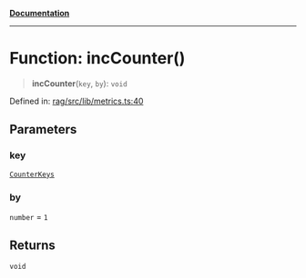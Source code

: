 [**Documentation**](../../../README.md)

***

# Function: incCounter()

> **incCounter**(`key`, `by`): `void`

Defined in: [rag/src/lib/metrics.ts:40](https://github.com/ceponatia/roler/blob/3285898e6e20febeb11523af0dddefd8f892e902/packages/rag/src/lib/metrics.ts#L40)

## Parameters

### key

[`CounterKeys`](../type-aliases/CounterKeys.md)

### by

`number` = `1`

## Returns

`void`
